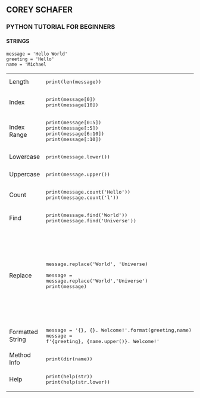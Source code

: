 ## COREY SCHAFER
### PYTHON TUTORIAL FOR BEGINNERS
#### STRINGS

`message = 'Hello World'`<br>
`greeting = 'Hello'`<br>
`name = 'Michael`

| | | |
|-|-|-|
| Length | <pre>print(len(message))</pre> |
| Index | <pre>print(message[0])<br>print(message[10])</pre> |
| Index Range | <pre>print(message[0:5])<br>print(message[:5])<br>print(message[6:10])<br>print(message[:10])</pre> |
| Lowercase | <pre>print(message.lower())</pre> |
| Uppercase | <pre>print(message.upper())</pre> |
| Count | <pre>print(message.count('Hello'))<br>print(message.count('l'))</pre> |
| Find | <pre>print(message.find('World'))<br>print(message.find('Universe'))</pre> |
| Replace | <pre>message.replace('World', 'Universe)<br><br>message = message.replace('World','Universe')<br>print(message) | It is returning a new string with values replaced. Hence we need to set a new variable to get the returned string with those replacements. |
| Formatted String | <pre>message = '{}, {}. Welcome!'.format(greeting,name)<br>message = f'{greeting}, {name.upper()}. Welcome!'</pre> |
| Method Info | <pre>print(dir(name))</pre> |
| Help | <pre>print(help(str))<br>print(help(str.lower))</pre> |
